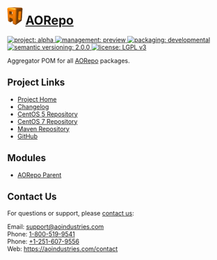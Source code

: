 # [<img src="ao-logo.png" alt="AO Logo" width="35" height="40">](https://aoindustries.com/) [AORepo](https://aorepo.org/)
<p>
	<a href="https://aoindustries.com/life-cycle#project-alpha">
		<img src="https://aorepo.org/ao-badges/project-alpha.svg" alt="project: alpha" />
	</a>
	<a href="https://aoindustries.com/life-cycle#management-preview">
		<img src="https://aorepo.org/ao-badges/management-preview.svg" alt="management: preview" />
	</a>
	<a href="https://aoindustries.com/life-cycle#packaging-developmental">
		<img src="https://aorepo.org/ao-badges/packaging-developmental.svg" alt="packaging: developmental" />
	</a>
	<br />
	<a href="http://semver.org/spec/v2.0.0.html">
		<img src="https://aorepo.org/ao-badges/semver-2.0.0.svg" alt="semantic versioning: 2.0.0" />
	</a>
	<a href="https://www.gnu.org/licenses/lgpl-3.0">
		<img src="https://aorepo.org/ao-badges/license-lgpl-3.0.svg" alt="license: LGPL v3" />
	</a>
</p>

Aggregator POM for all [AORepo](https://aorepo.org/) packages.

## Project Links
* [Project Home](https://aorepo.org/)
* [Changelog](https://aorepo.org/changelog)
* [CentOS 5 Repository](https://aorepo.org/centos/5/i686,x86_64/)
* [CentOS 7 Repository](https://aorepo.org/centos/7/x86_64/)
* [Maven Repository](https://aorepo.org/maven2/)
* [GitHub](https://github.com/aoindustries/aorepo)

## Modules
* [AORepo Parent](https://aorepo.org/parent/)

## Contact Us
For questions or support, please [contact us](https://aoindustries.com/contact):

Email: [support@aoindustries.com](mailto:support@aoindustries.com)  
Phone: [1-800-519-9541](tel:1-800-519-9541)  
Phone: [+1-251-607-9556](tel:+1-251-607-9556)  
Web: https://aoindustries.com/contact
